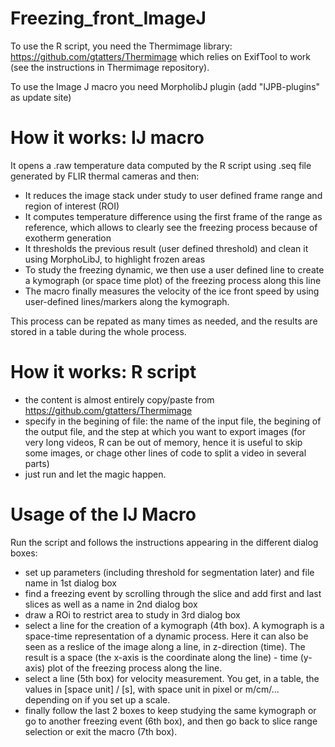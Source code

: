 # Freezing_front_ImageJ

To use the R script, you need the Thermimage library: https://github.com/gtatters/Thermimage which relies on ExifTool to work (see the instructions in Thermimage repository).

To use the Image J macro you need MorpholibJ plugin (add "IJPB-plugins" as update site)

# How it works: IJ macro
It opens a .raw temperature data computed by the R script using .seq file generated by FLIR thermal cameras and then:

- It reduces the image stack under study to user defined frame range and region of interest (ROI)
- It computes temperature difference using the first frame of the range as reference, which allows to clearly see the freezing process because of exotherm generation
- It thresholds the previous result (user defined threshold) and clean it using MorphoLibJ, to highlight frozen areas
- To study the freezing dynamic, we then use a user defined line to create a kymograph (or space time plot) of the freezing process along this line
- The macro finally measures the velocity of the ice front speed by using user-defined lines/markers along the kymograph.

This process can be repated as many times as needed, and the results are stored in a table during the whole process.

# How it works: R script
- the content is almost entirely copy/paste from https://github.com/gtatters/Thermimage
- specify in the begining of file: the name of the input file, the begining of the output file, and the step at which you want to export images (for very long videos, R can be out of memory, hence it is useful to skip some images, or chage other lines of code to split a video in several parts)
- just run and let the magic happen.
  
# Usage of the IJ Macro 

Run the script and follows the instructions appearing in the different dialog boxes:
- set up parameters (including threshold for segmentation later) and file name in 1st dialog box
- find a freezing event by scrolling through the slice and add first and last slices as well as a name in 2nd dialog box
- draw a ROi to restrict area to study in 3rd dialog box
- select a line for the creation of a kymograph (4th box). A kymograph is a space-time representation of a dynamic process. Here it can also be seen as a reslice of the image along a line, in z-direction (time). The result is a space (the x-axis is the coordinate along the line) - time (y-axis) plot of the freezing process along the line.
- select a line (5th box) for velocity measurement. You get, in a table, the values in [space unit] / [s], with space unit in pixel or m/cm/... depending on if you set up a scale.
- finally follow the last 2 boxes to keep studying the same kymograph or go to another freezing event (6th box), and then go back to slice range selection or exit the macro (7th box).
